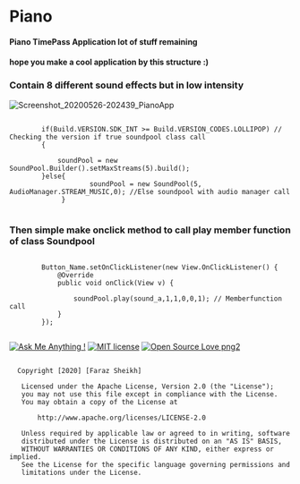 # Piano
#### Piano TimePass Application lot of stuff remaining
#### hope you make a cool application by this structure :)

### Contain 8 different sound effects but in low intensity

![Screenshot_20200526-202439_PianoApp](https://user-images.githubusercontent.com/61186175/82917610-454d7580-9f91-11ea-8b8d-3f363a1b4873.jpg)

```

        if(Build.VERSION.SDK_INT >= Build.VERSION_CODES.LOLLIPOP) // Checking the version if true soundpool class call 
        {

            soundPool = new SoundPool.Builder().setMaxStreams(5).build();
        }else{
                    soundPool = new SoundPool(5, AudioManager.STREAM_MUSIC,0); //Else soundpool with audio manager call
             }


```

### Then simple make onclick method to call play member function of class Soundpool


```

        Button_Name.setOnClickListener(new View.OnClickListener() {
            @Override
            public void onClick(View v) {

                soundPool.play(sound_a,1,1,0,0,1); // Memberfunction call
            }
        });


```

[![Ask Me Anything !](https://img.shields.io/badge/Ask%20me-anything-1abc9c.svg)](https://stackoverflow.com/users/13288156/itsfrz) [![MIT license](https://img.shields.io/badge/License-MIT-blue.svg)](https://github.com/ItsFRZ/Piano/blob/master/LICENSE) [![Open Source Love png2](https://badges.frapsoft.com/os/v2/open-source.png?v=103)](https://github.com/ItsFRZ)










```

  Copyright [2020] [Faraz Sheikh]

   Licensed under the Apache License, Version 2.0 (the "License");
   you may not use this file except in compliance with the License.
   You may obtain a copy of the License at

       http://www.apache.org/licenses/LICENSE-2.0

   Unless required by applicable law or agreed to in writing, software
   distributed under the License is distributed on an "AS IS" BASIS,
   WITHOUT WARRANTIES OR CONDITIONS OF ANY KIND, either express or implied.
   See the License for the specific language governing permissions and
   limitations under the License.

```
